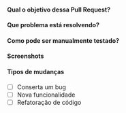 #### Qual o objetivo dessa Pull Request?
<!--- Descreva suas mudanças em detalhes -->

#### Que problema está resolvendo?
<!-- Marque o número da issue que está resolvendo #<numero_da_issue> -->
<!--- Se não tiver issue, descreva a motivação e contexto dessa mudança -->

#### Como pode ser manualmente testado?

#### Screenshots
<!-- Se aplicável -->

#### Tipos de mudanças
<!-- Marque com x o que se encaixa nas suas mudanças-->

* [ ] Conserta um bug
* [ ] Nova funcionalidade
* [ ] Refatoração de código